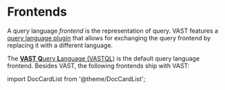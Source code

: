 # Frontends

A query language *frontend* is the representation of query. VAST features a
[query language plugin][query-language-plugin] that allows for exchanging the
query frontend by replacing it with a different language.

[query-language-plugin]: /docs/understand/architecture/plugins#query-language

The [**VAST** **Q**uery **L**anguage (VASTQL)](.) is the default query language
frontend. Besides VAST, the following frontends ship with VAST:

import DocCardList from '@theme/DocCardList';

<DocCardList />
